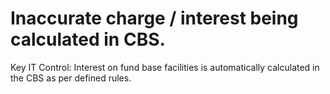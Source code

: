 # Inaccurate charge / interest being calculated in CBS.

Key IT Control: Interest on fund base facilities is automatically calculated in the CBS  as per defined rules.